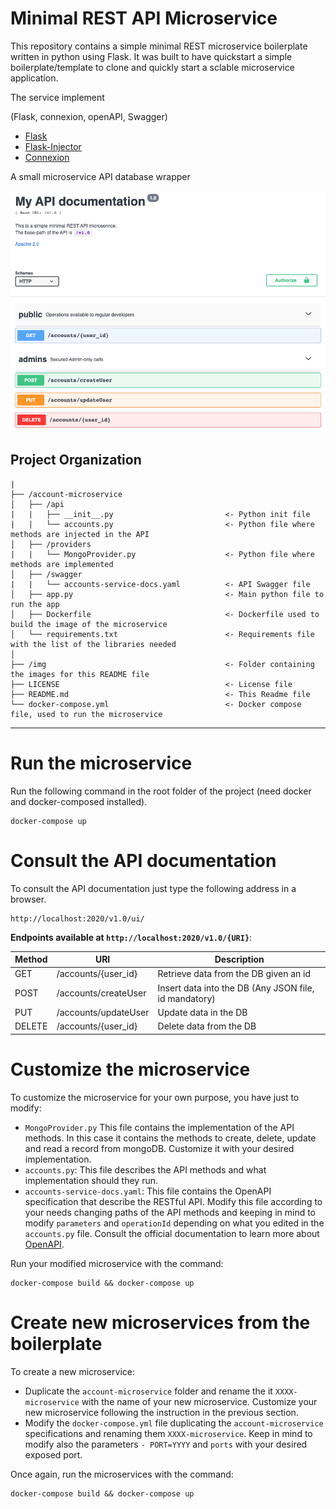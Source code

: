 # Minimal REST API Microservice

This repository contains a simple minimal REST microservice boilerplate written in python using Flask. 
It was built to have quickstart
a simple boilerplate/template to clone and quickly start a sclable microservice application.

The service implement 

(Flask, connexion, openAPI, Swagger)

- [Flask](https://github.com/pallets/flask)
- [Flask-Injector](https://pypi.python.org/pypi/Flask-Injector)
- [Connexion](https://github.com/zalando/connexion)


A small microservice API database wrapper

![](img/swagger1.png)

Project Organization
------------

    |
    ├── /account-microservice
    │   ├── /api       
    |   |   ├── __init__.py                         <- Python init file
    |   |   └── accounts.py                         <- Python file where methods are injected in the API
    │   ├── /providers       
    |   |   └── MongoProvider.py                    <- Python file where methods are implemented
    │   ├── /swagger       
    |   |   └── accounts-service-docs.yaml          <- API Swagger file
    │   ├── app.py                                  <- Main python file to run the app
    │   ├── Dockerfile                              <- Dockerfile used to build the image of the microservice
    │   └── requirements.txt                        <- Requirements file with the list of the libraries needed
    │
    ├── /img                                        <- Folder containing the images for this README file
    ├── LICENSE                                     <- License file
    ├── README.md                                   <- This Readme file
    └── docker-compose.yml                          <- Docker compose file, used to run the microservice
     
--------


# Run the microservice
Run the following command in the root folder of the project (need docker and docker-composed installed).
```
docker-compose up
```

# Consult the API documentation
To consult the API documentation just type the following address in a browser.
```
http://localhost:2020/v1.0/ui/
```

**Endpoints available at `http://localhost:2020/v1.0/{URI}`**:

|Method|URI|Description|
|------|---|-----------|
| GET | /accounts/{user_id} | Retrieve data from the DB given an id |
| POST | /accounts/createUser | Insert data into the DB (Any JSON file, id mandatory)|
| PUT | /accounts/updateUser | Update data in the DB |
| DELETE | /accounts/{user_id} | Delete data from the DB | 

# Customize the microservice

To customize the microservice for your own purpose, you have just to modify:
- `MongoProvider.py` This file contains the implementation of the API methods. In this case it contains the methods to
create, delete, update and read a record from mongoDB. Customize it with your desired implementation.
- `accounts.py`: This file describes the API methods and what implementation should they run.
- `accounts-service-docs.yaml`: This file contains the OpenAPI specification that describe the RESTful API.
Modify this file according to your needs changing paths of the API methods and keeping in mind to modify `parameters`
and `operationId` depending on what you edited in the `accounts.py` file. Consult the official documentation to learn more 
about [OpenAPI](https://swagger.io/specification/v2/).

Run your modified microservice with the command:
```
docker-compose build && docker-compose up
```

# Create new microservices from the boilerplate
To create a new microservice:
- Duplicate the `account-microservice` folder and rename the it `XXXX-microservice`
with the name of your new microservice. Customize your new microservice following the instruction in the previous section.
- Modify the `docker-compose.yml` file duplicating the `account-microservice` specifications and renaming them `XXXX-microservice`.
Keep in mind to modify also the parameters `- PORT=YYYY` and `ports` with your desired exposed port.

Once again, run the microservices with the command:
```
docker-compose build && docker-compose up
```